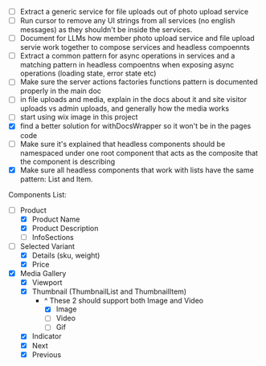 - [ ] Extract a generic service for file uploads out of photo upload service
- [ ] Run cursor to remove any UI strings from all services (no english messages) as they shouldn't be inside the services.
- [ ] Document for LLMs how member photo upload service and file upload servie work together to compose services and headless compoennts
- [ ] Extract a common pattern for async operations in services and a matching pattern in headless compoentns when exposing async operations (loading state, error state etc)
- [ ] Make sure the server actions factories functions pattern is documented properly in the main doc
- [ ] in file uploads and media, explain in the docs about it and site visitor uploads vs admin uploads, and generally how the media works
- [ ] start using wix image in this project
- [x] find a better solution for withDocsWrapper so it won't be in the pages code
- [ ] Make sure it's explained that headless components should be namespaced under one root component that acts as the composite that the component is describing
- [x] Make sure all headless components that work with lists have the same pattern: <SomeComp>List and <SomeComp>Item.

Components List:

- [ ] Product
  - [x] Product Name
  - [x] Product Description
  - [ ] InfoSections
- [ ] Selected Variant
  - [x] Details (sku, weight)
  - [x] Price
- [x] Media Gallery
  - [x] Viewport
  - [x] Thumbnail (ThumbnailList and ThumbnailItem)
    - ^ These 2 should support both Image and Video
      - [x] Image
      - [ ] Video
      - [ ] Gif
  - [x] Indicator
  - [x] Next
  - [x] Previous
